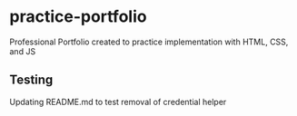 # practice-portfolio
Professional Portfolio created to practice implementation with HTML, CSS, and JS

## Testing
Updating README.md to test removal of credential helper